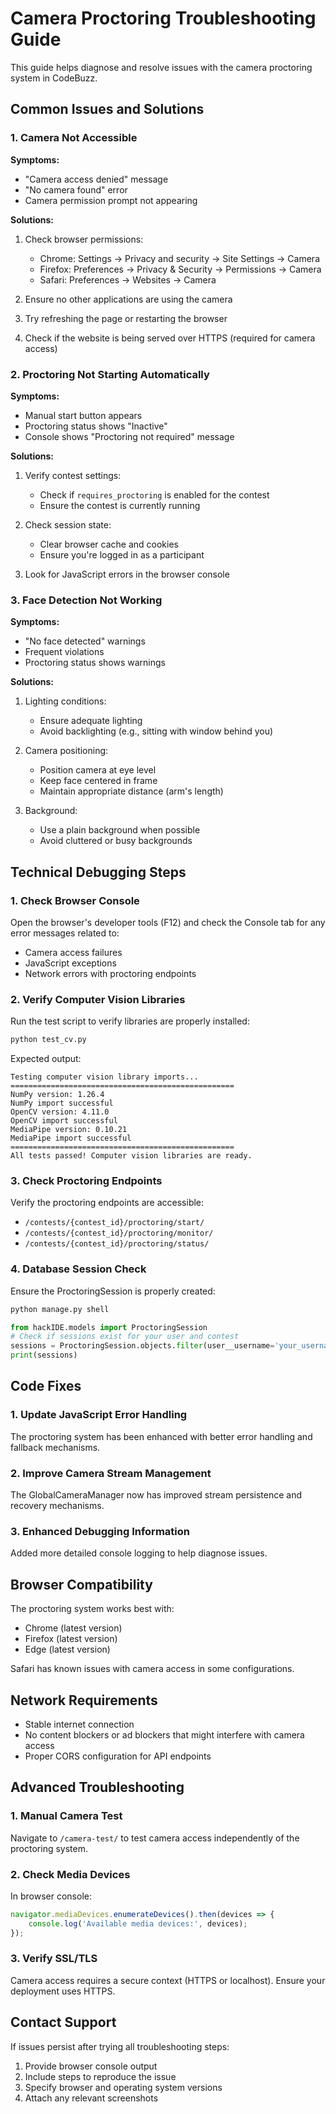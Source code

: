 # Camera Proctoring Troubleshooting Guide

This guide helps diagnose and resolve issues with the camera proctoring system in CodeBuzz.

## Common Issues and Solutions

### 1. Camera Not Accessible

**Symptoms:**
- "Camera access denied" message
- "No camera found" error
- Camera permission prompt not appearing

**Solutions:**
1. Check browser permissions:
   - Chrome: Settings → Privacy and security → Site Settings → Camera
   - Firefox: Preferences → Privacy & Security → Permissions → Camera
   - Safari: Preferences → Websites → Camera

2. Ensure no other applications are using the camera

3. Try refreshing the page or restarting the browser

4. Check if the website is being served over HTTPS (required for camera access)

### 2. Proctoring Not Starting Automatically

**Symptoms:**
- Manual start button appears
- Proctoring status shows "Inactive"
- Console shows "Proctoring not required" message

**Solutions:**
1. Verify contest settings:
   - Check if `requires_proctoring` is enabled for the contest
   - Ensure the contest is currently running

2. Check session state:
   - Clear browser cache and cookies
   - Ensure you're logged in as a participant

3. Look for JavaScript errors in the browser console

### 3. Face Detection Not Working

**Symptoms:**
- "No face detected" warnings
- Frequent violations
- Proctoring status shows warnings

**Solutions:**
1. Lighting conditions:
   - Ensure adequate lighting
   - Avoid backlighting (e.g., sitting with window behind you)

2. Camera positioning:
   - Position camera at eye level
   - Keep face centered in frame
   - Maintain appropriate distance (arm's length)

3. Background:
   - Use a plain background when possible
   - Avoid cluttered or busy backgrounds

## Technical Debugging Steps

### 1. Check Browser Console

Open the browser's developer tools (F12) and check the Console tab for any error messages related to:
- Camera access failures
- JavaScript exceptions
- Network errors with proctoring endpoints

### 2. Verify Computer Vision Libraries

Run the test script to verify libraries are properly installed:
```bash
python test_cv.py
```

Expected output:
```
Testing computer vision library imports...
==================================================
NumPy version: 1.26.4
NumPy import successful
OpenCV version: 4.11.0
OpenCV import successful
MediaPipe version: 0.10.21
MediaPipe import successful
==================================================
All tests passed! Computer vision libraries are ready.
```

### 3. Check Proctoring Endpoints

Verify the proctoring endpoints are accessible:
- `/contests/{contest_id}/proctoring/start/`
- `/contests/{contest_id}/proctoring/monitor/`
- `/contests/{contest_id}/proctoring/status/`

### 4. Database Session Check

Ensure the ProctoringSession is properly created:
```bash
python manage.py shell
```

```python
from hackIDE.models import ProctoringSession
# Check if sessions exist for your user and contest
sessions = ProctoringSession.objects.filter(user__username='your_username')
print(sessions)
```

## Code Fixes

### 1. Update JavaScript Error Handling

The proctoring system has been enhanced with better error handling and fallback mechanisms.

### 2. Improve Camera Stream Management

The GlobalCameraManager now has improved stream persistence and recovery mechanisms.

### 3. Enhanced Debugging Information

Added more detailed console logging to help diagnose issues.

## Browser Compatibility

The proctoring system works best with:
- Chrome (latest version)
- Firefox (latest version)
- Edge (latest version)

Safari has known issues with camera access in some configurations.

## Network Requirements

- Stable internet connection
- No content blockers or ad blockers that might interfere with camera access
- Proper CORS configuration for API endpoints

## Advanced Troubleshooting

### 1. Manual Camera Test

Navigate to `/camera-test/` to test camera access independently of the proctoring system.

### 2. Check Media Devices

In browser console:
```javascript
navigator.mediaDevices.enumerateDevices().then(devices => {
    console.log('Available media devices:', devices);
});
```

### 3. Verify SSL/TLS

Camera access requires a secure context (HTTPS or localhost). Ensure your deployment uses HTTPS.

## Contact Support

If issues persist after trying all troubleshooting steps:
1. Provide browser console output
2. Include steps to reproduce the issue
3. Specify browser and operating system versions
4. Attach any relevant screenshots